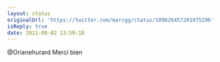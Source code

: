 ```yaml
---
layout: status
originalUrl: 'https://twitter.com/marcgg/status/109626457201975296'
isReply: true
date: 2011-09-02 13:59:18
---
```


@Orianehurard Merci bien
